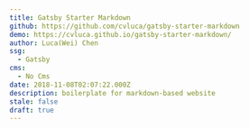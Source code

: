 ```yaml
---
title: Gatsby Starter Markdown
github: https://github.com/cvluca/gatsby-starter-markdown
demo: https://cvluca.github.io/gatsby-starter-markdown/
author: Luca(Wei) Chen
ssg:
  - Gatsby
cms:
  - No Cms
date: 2018-11-08T02:07:22.000Z
description: boilerplate for markdown-based website
stale: false
draft: true
---
```

